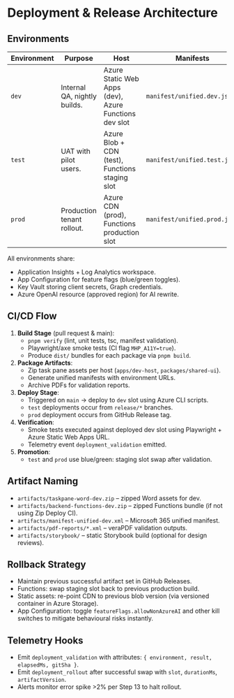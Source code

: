 # Deployment & Release Architecture

## Environments

| Environment | Purpose                      | Host                                                  | Manifests                    |
| ----------- | ---------------------------- | ----------------------------------------------------- | ---------------------------- |
| `dev`       | Internal QA, nightly builds. | Azure Static Web Apps (dev), Azure Functions dev slot | `manifest/unified.dev.json`  |
| `test`      | UAT with pilot users.        | Azure Blob + CDN (test), Functions staging slot       | `manifest/unified.test.json` |
| `prod`      | Production tenant rollout.   | Azure CDN (prod), Functions production slot           | `manifest/unified.prod.json` |

All environments share:

- Application Insights + Log Analytics workspace.
- App Configuration for feature flags (blue/green toggles).
- Key Vault storing client secrets, Graph credentials.
- Azure OpenAI resource (approved region) for AI rewrite.

## CI/CD Flow

1. **Build Stage** (pull request & main):
   - `pnpm verify` (lint, unit tests, tsc, manifest validation).
   - Playwright/axe smoke tests (CI flag `MHP_A11Y=true`).
   - Produce `dist/` bundles for each package via `pnpm build`.
2. **Package Artifacts**:
   - Zip task pane assets per host (`apps/dev-host`, `packages/shared-ui`).
   - Generate unified manifests with environment URLs.
   - Archive PDFs for validation reports.
3. **Deploy Stage**:
   - Triggered on `main` -> deploy to `dev` slot using Azure CLI scripts.
   - `test` deployments occur from `release/*` branches.
   - `prod` deployment occurs from GitHub Release tag.
4. **Verification**:
   - Smoke tests executed against deployed dev slot using Playwright + Azure Static Web Apps URL.
   - Telemetry event `deployment_validation` emitted.
5. **Promotion**:
   - `test` and `prod` use blue/green: staging slot swap after validation.

## Artifact Naming

- `artifacts/taskpane-word-dev.zip` – zipped Word assets for dev.
- `artifacts/backend-functions-dev.zip` – zipped Functions bundle (if not using Zip Deploy CI).
- `artifacts/manifest-unified-dev.xml` – Microsoft 365 unified manifest.
- `artifacts/pdf-reports/*.xml` – veraPDF validation outputs.
- `artifacts/storybook/` – static Storybook build (optional for design reviews).

## Rollback Strategy

- Maintain previous successful artifact set in GitHub Releases.
- Functions: swap staging slot back to previous production build.
- Static assets: re-point CDN to previous blob version (via versioned container in Azure Storage).
- App Configuration: toggle `featureFlags.allowNonAzureAI` and other kill switches to mitigate behavioural risks instantly.

## Telemetry Hooks

- Emit `deployment_validation` with attributes: `{ environment, result, elapsedMs, gitSha }`.
- Emit `deployment_rollout` after successful swap with `slot`, `durationMs`, `artifactVersion`.
- Alerts monitor error spike >2% per Step 13 to halt rollout.
